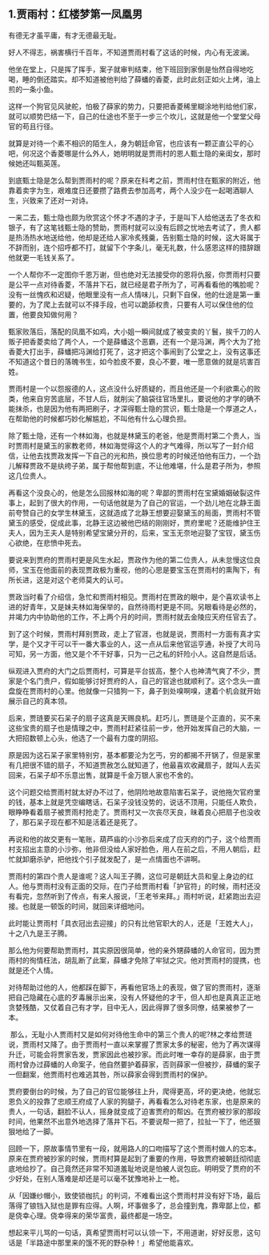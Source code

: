 ## 1.贾雨村：红楼梦第一凤凰男
有德无才虽平庸，有才无德最无耻。


好人不得志，祸害横行千百年，不知道贾雨村看了这话的时候，内心有无波澜。


他坐在堂上，只是挥了挥手，案子就审判结束，他下班回到家倒是怡然自得地吃喝，睡的倒还踏实。却不知道被他判给了薛蟠的香菱，此时此刻正如火上烤，油上煎的一条小鱼。


这样一个狗官见风驶舵，怕极了薛家的势力，只要把香菱稀里糊涂地判给他们家，就可以顺势巴结一下，自己的仕途也不至于一步三个坎儿，这就是他一个堂堂父母官的苟且行径。


就算是对待一个素不相识的陌生人，身为朝廷命官，也应该有一颗正直公平的心吧，何况这个香菱哪是什么外人，她明明就是贾雨村的恩人甄士隐的亲闺女，那时候她还叫甄英莲。


到底甄士隐是怎么帮到贾雨村的呢？原来在科考之前，贾雨村住在甄家的附近，他靠着卖字为生，艰难度日还要攒了路费去参加高考，两个人没少在一起喝酒聊人生，兴致来了还对一对诗。


一来二去，甄士隐也颇为欣赏这个怀才不遇的才子，于是叫下人给他送去了冬衣和银子，有了这笔钱甄士隐的赞助，贾雨村就可以没有后顾之忧地去考试了，贵人都是热汤热水地送给他，他却是还给人家冷炙残羹，告别甄士隐的时候，这大哥属于不辞而别，连个招呼都不打，就留下个字条儿，毫无礼数，什么感恩这样的措辞跟他就更一毛钱关系了。


一个人帮你不一定图你千恩万谢，但也绝对无法接受你的恩将仇报，你贾雨村只要是公平一点对待香菱，不落井下石，就已经是君子所为了，可再看看他的嘴脸呢？没有一丝愧疚和迟疑，他眼里没有一点人情味儿，只剩下自保，他的仕途是第一重要的，为了爬上去就可以不择手段，也可以跪舔权贵，只要有人可以保住他的位置，他要良知做何用？


甄家败落后，落配的凤凰不如鸡，大小姐一瞬间就成了被变卖的丫鬟，挨千刀的人贩子把香菱卖给了两个人，一个是薛蟠这个恶霸，还有一个是冯渊，两个大为了抢香菱大打出手，薛蟠把冯渊给打死了，这才把这个事闹到了公堂之上，没有这事还不知道这个昔日的落魄书生，如今脸皮不要，良心不要，唯一愿意做的就是坑害百姓。


贾雨村是一个以怨报德的人，这点没什么好质疑的，而且他还是一个利欲熏心的败类，他来自穷苦底层，不甘人后，就削尖了脑袋往官场里扎，要说他的才学的确不能抹杀，也是因为他有两把刷子，才深得甄士隐的赏识，甄士隐是一个厚道之人，在帮助他的时候都巧妙化解尴尬，不叫他有什么心理负担。


除了甄士隐，还有一个林如海，也就是林黛玉的老爸，他是贾雨村第二个贵人，当时贾雨村是黛玉的家教老师，林如海觉得这个人的才气难得，所以写了一封介绍信，让他去找贾政发挥一下自己的光和热，换位思考的时候还怕他有压力，一个劲儿解释贾政不是纨绔子弟，属于帮他帮到底，不让他难堪，什么是君子所为，参照这几位贵人。


再看这个没良心的，他是怎么回报林如海的呢？卑鄙的贾雨村在宝黛婚姻破裂这件事上，起到了很大的作用，一句话他就是为了自己的官运，一个劲儿地在北静王面前夸赞自己的女学生林黛玉，这就造成了北静王想要迎娶黛玉的局面，贾雨村不管黛玉的感受，促成此事，北静王这边被他巴结的刚刚好，贾府里呢？还能维护住王夫人，因为王夫人是特别希望宝黛分开的，后来，宝玉无奈地迎娶了宝钗，黛玉伤心欲绝，在悲愤中死去。


要说来到贾府的贾雨村更是风生水起，贾政作为他的第二位贵人，从未怠慢这位良师，宝玉在他面前的表现贾政极为重视，他的心思是要宝玉在贾雨村的熏陶下，有所长进，这是对这个老师莫大的认可。


贾政当时看了介绍信，急忙和贾雨村相见。贾雨村在贾政的眼中，是个喜欢读书上进的好青年，又是妹夫林如海保举的，自然待雨村更是不同。另眼看待是必然的，并竭力内中协助他的工作，不上两个月的时间，贾雨村就去金陵应天府任官去了。


到了这个时候，贾雨村拜别贾政，走上了官涯，也就是说，贾雨村一方面有真才实学，是个又才干可以干一番大事业的人，这一点从后来他官运亨通，补授了大司马可知，另一方面，他又是个不干好事，只为一己之私的奸险小人。这自然是后话。


纵观进入贾府的大门之后贾雨村，可算是平台拔高，整个人也神清气爽了不少，贾家是个名门贵户，假如能够讨好贾府的人，自己的官途也就顺利了。这个念头一直盘旋在贾雨村的心里。他就像一只猎狗一下，鼻子到处嗅啊嗅，逮着个机会就开始展示自己的真本领。


后来，贾琏要买石呆子的扇子这真是天赐良机。赶巧儿，贾琏是个正直的，买不来这些宝贵的扇子也是情理之中，贾雨村赶紧往前一步，他开始发挥自己的大脑，一大把招数顿上心头，他选了一个最有力度的阴招。


原是因为这石呆子家里特别穷，基本都要沦为乞丐，穷的都揭不开锅了，但是家里有几把很不错的扇子，不知道贾赦怎么就知道了，他最喜欢收藏扇子，就叫人去买回来，石呆子却不乐意出售，就算是千金万银人家也不舍的。


这个问题交给贾雨村就太好办不过了，他阴险地故意陷害石呆子，说他拖欠官府里的钱，基本上就是凭空编瞎话，石呆子没钱没势的，说话不顶用，只能任人欺负，眼睁睁看着扇子被贾雨村抢走了。贾雨村又一次丧尽天良，昧着良心把扇子也没收了，那石呆子现在都不知是活着还是死了。


再说和他的故交更有一笔账，葫芦庙的小沙弥后来成了应天府的门子，这个给贾雨村支招出主意的小沙弥，他非但没给人家好脸色，用人在前之后，不用人朝后，赶忙就卸磨杀驴，把他找个引子就发配了，是一点情面也不讲啊。


贾雨村的第四个贵人是谁呢？这人叫王子腾，这位可是朝廷大员和皇上身边的红人。他与贾雨村没有正面的交际，在门子给贾雨村看「护官符」的时候，雨村还没有看完，忽然听到了传点，有来人报说，「王老爷来拜。」雨村听说，赶紧跑出去迎接。也就是一顿饭的时间，就回来详细地问。


此时能让贾雨村「具衣冠出去迎接」的只有比他官职大的人，还是「王姓大人」，十之八九是王子腾。


那么他为何要帮助贾雨村，其实原因很简单，他的亲外甥薛蟠的人命官司，因为贾雨村的徇情枉法，胡乱断了此案，薛蟠才免除了牢狱之灾。他对贾雨村的提携，也就是还个人情。


对待帮助过他的人，他都踩在脚下，再看他官场上的表现，做了官的贾雨村，逐渐把自己隐藏在心底的歹毒展示出来，没有人怀疑他的才干，但人却也是真真正正地贪婪残酷，又仗着自己有才学，目中无人，因此得罪了很多同僚，结果被参了一本。


 那么，无耻小人贾雨村又是如何对待他生命中的第三个贵人的呢?林之孝给贾琏说，贾雨村又降了。由于贾雨村一直以来掌握了贾家太多的秘密，他为了再次谋得升迁，可能会将贾家告发，贾家因此也被抄家。而此时唯一幸存的是薛家，由于贾雨村曾办过薛蟠的人命案子，他自然要护着薛家，否则薛家一但被抄，薛蟠的案子一但翻案，他贾雨村也难逃其咎，所以薛家会得到贾雨村的保护。


贾府要倒台的时候，为了自己的官位能够往上升，爬得更高，坏的更决绝，他就忘恩负义的投靠了忠顺王府成了人家的狗腿子，再看看怎么对待老东家，也是原来的贵人，一句话，翻脸不认人，摇身就变成了迫害贾府的帮凶。在贾府被抄家的那段时间，他果然不出意外地选择了落井下石。不要说帮一把了，拉扯一下了，他还狠狠地给了一脚。


回顾一下，原故事情节里有一段，就用路人的口吻描写了这个贾雨村做人的忘本。原来在贾府被抄家的时候，贾雨村算是起到了重要的作用，导致贾府被朝廷彻彻底底地给抄了。自己竟然还非常不知道羞耻地说是怕被人说包庇。明明受了贾府的不少好处，在别人落难是却还是可以毫不犹豫地补上一枪。


从「因嫌纱帽小，致使锁枷抗」的判词，不难看出这个贾雨村并没有好下场，最后落得了锒铛入狱也是罪有应得。人啊，坏事做多了，总会撞到鬼，靠卑鄙上位，都是侥幸心理。侥幸得来的荣华富贵，最终都是一场空。


想起来平儿骂的一句话，真希望贾雨村可以认领一下，不用道谢，好好反思，这句话是「半路途中那里来的饿不死的野杂种！」希望他能喜欢。

